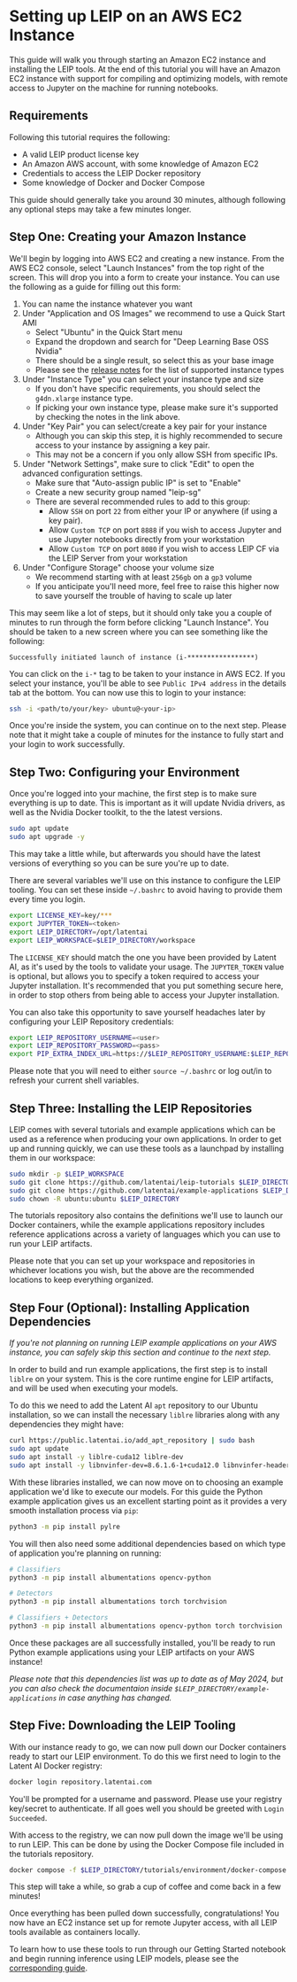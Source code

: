 # Setting up LEIP on an AWS EC2 Instance

This guide will walk you through starting an Amazon EC2 instance and installing
the LEIP tools. At the end of this tutorial you will have an Amazon EC2 instance
with support for compiling and optimizing models, with remote access to Jupyter
on the machine for running notebooks.

## Requirements

Following this tutorial requires the following:

* A valid LEIP product license key
* An Amazon AWS account, with some knowledge of Amazon EC2
* Credentials to access the LEIP Docker repository
* Some knowledge of Docker and Docker Compose

This guide should generally take you around 30 minutes, although following any
optional steps may take a few minutes longer.

## Step One: Creating your Amazon Instance

We'll begin by logging into AWS EC2 and creating a new instance. From the AWS
EC2 console, select "Launch Instances" from the top right of the screen. This
will drop you into a form to create your instance. You can use the following
as a guide for filling out this form:

1. You can name the instance whatever you want
2. Under "Application and OS Images" we recommend to use a Quick Start AMI
    * Select "Ubuntu" in the Quick Start menu
    * Expand the dropdown and search for "Deep Learning Base OSS Nvidia"
    * There should be a single result, so select this as your base image
    * Please see the [release notes](https://aws.amazon.com/releasenotes/aws-deep-learning-base-gpu-ami-ubuntu-22-04/)
      for the list of supported instance types
3. Under "Instance Type" you can select your instance type and size
    * If you don't have specific requirements, you should select the
      `g4dn.xlarge` instance type.
    * If picking your own instance type, please make sure it's supported
      by checking the notes in the link above.
4. Under "Key Pair" you can select/create a key pair for your instance
    * Although you can skip this step, it is highly recommended to secure
      access to your instance by assigning a key pair.
    * This may not be a concern if you only allow SSH from specific IPs.
5. Under "Network Settings", make sure to click "Edit" to open the advanced
   configuration settings.
    * Make sure that "Auto-assign public IP" is set to "Enable"
    * Create a new security group named "leip-sg"
    * There are several recommended rules to add to this group:
        * Allow `SSH` on port `22` from either your IP or anywhere (if using a
          key pair).
        * Allow `Custom TCP` on port `8888` if you wish to access Jupyter and
          use Jupyter notebooks directly from your workstation
        * Allow `Custom TCP` on port `8080` if you wish to access LEIP CF via
          the LEIP Server from your workstation
6. Under "Configure Storage" choose your volume size
    * We recommend starting with at least `256gb` on a `gp3` volume
    * If you anticipate you'll need more, feel free to raise this higher now to
      save yourself the trouble of having to scale up later

This may seem like a lot of steps, but it should only take you a couple of minutes
to run through the form before clicking "Launch Instance". You should be taken to
a new screen where you can see something like the following:

```
Successfully initiated launch of instance (i-*****************)
```

You can click on the `i-*` tag to be taken to your instance in AWS EC2. If you
select your instance, you'll be able to see `Public IPv4 address` in the details
tab at the bottom. You can now use this to login to your instance:

```bash
ssh -i <path/to/your/key> ubuntu@<your-ip>
```

Once you're inside the system, you can continue on to the next step. Please note
that it might take a couple of minutes for the instance to fully start and your
login to work successfully.

## Step Two: Configuring your Environment

Once you're logged into your machine, the first step is to make sure everything
is up to date. This is important as it will update Nvidia drivers, as well as the
Nvidia Docker toolkit, to the the latest versions.

```bash
sudo apt update
sudo apt upgrade -y
```

This may take a little while, but afterwards you should have the latest versions
of everything so you can be sure you're up to date.

There are several variables we'll use on this instance to configure the LEIP
tooling. You can set these inside `~/.bashrc` to avoid having to provide them
every time you login.

```bash
export LICENSE_KEY=key/***
export JUPYTER_TOKEN=<token>
export LEIP_DIRECTORY=/opt/latentai
export LEIP_WORKSPACE=$LEIP_DIRECTORY/workspace
```

The `LICENSE_KEY` should match the one you have been provided by Latent AI, as it's
used by the tools to validate your usage. The `JUPYTER_TOKEN` value is optional, but
allows you to specify a token required to access your Jupyter installation. It's
recommended that you put something secure here, in order to stop others from being
able to access your Jupyter installation.

You can also take this opportunity to save yourself headaches later by configuring
your LEIP Repository credentials:

```bash
export LEIP_REPOSITORY_USERNAME=<user>
export LEIP_REPOSITORY_PASSWORD=<pass>
export PIP_EXTRA_INDEX_URL=https://$LEIP_REPOSITORY_USERNAME:$LEIP_REPOSITORY_PASSWORD@repository.latentai.com/repository/pypi/simple
```

Please note that you will need to either `source ~/.bashrc` or log out/in to refresh
your current shell variables.

## Step Three: Installing the LEIP Repositories

LEIP comes with several tutorials and example applications which can be used as a
reference when producing your own applications. In order to get up and running
quickly, we can use these tools as a launchpad by installing them in our workspace:

```bash
sudo mkdir -p $LEIP_WORKSPACE
sudo git clone https://github.com/latentai/leip-tutorials $LEIP_DIRECTORY/tutorials
sudo git clone https://github.com/latentai/example-applications $LEIP_DIRECTORY/example-applications
sudo chown -R ubuntu:ubuntu $LEIP_DIRECTORY
```

The tutorials repository also contains the definitions we'll use to launch our Docker
containers, while the example applications repository includes reference applications
across a variety of languages which you can use to run your LEIP artifacts.

Please note that you can set up your workspace and repositories in whichever locations
you wish, but the above are the recommended locations to keep everything organized.

## Step Four (Optional): Installing Application Dependencies

_If you're not planning on running LEIP example applications on your AWS instance, you
can safely skip this section and continue to the next step._

In order to build and run example applications, the first step is to install `liblre`
on your system. This is the core runtime engine for LEIP artifacts, and will be used
when executing your models.

To do this we need to add the Latent AI `apt` repository to our Ubuntu installation,
so we can install the necessary `liblre` libraries along with any dependencies they
might have:

```bash
curl https://public.latentai.io/add_apt_repository | sudo bash
sudo apt update
sudo apt install -y liblre-cuda12 liblre-dev
sudo apt install -y libnvinfer-dev=8.6.1.6-1+cuda12.0 libnvinfer-headers-dev=8.6.1.6-1+cuda12.0
```

With these libraries installed, we can now move on to choosing an example application
we'd like to execute our models. For this guide the Python example application gives us
an excellent starting point as it provides a very smooth installation process via `pip`:

```bash
python3 -m pip install pylre
```

You will then also need some additional dependencies based on which type of application
you're planning on running:

```bash
# Classifiers
python3 -m pip install albumentations opencv-python

# Detectors
python3 -m pip install albumentations torch torchvision

# Classifiers + Detectors
python3 -m pip install albumentations opencv-python torch torchvision
```

Once these packages are all successfully installed, you'll be ready to run Python example
applications using your LEIP artifacts on your AWS instance!

_Please note that this dependencies list was up to date as of May 2024, but you can also
check the documentaion inside `$LEIP_DIRECTORY/example-applications` in case anything has
changed._

## Step Five: Downloading the LEIP Tooling

With our instance ready to go, we can now pull down our Docker containers ready
to start our LEIP environment. To do this we first need to login to the Latent AI
Docker registry:

```bash
docker login repository.latentai.com
```

You'll be prompted for a username and password. Please use your registry key/secret
to authenticate. If all goes well you should be greeted with `Login Succeeded`.

With access to the registry, we can now pull down the image we'll be using to run
LEIP. This can be done by using the Docker Compose file included in the tutorials
repository.

```bash
docker compose -f $LEIP_DIRECTORY/tutorials/environment/docker-compose.yml pull
```

This step will take a while, so grab a cup of coffee and come back in a few minutes!

Once everything has been pulled down successfully, congratulations! You now have an EC2
instance set up for remote Jupyter access, with all LEIP tools available as containers
locally.

To learn how to use these tools to run through our Getting Started notebook and begin
running inference using LEIP models, please see the [corresponding guide](./getting-started-with-the-leip-aws-ami.md).

